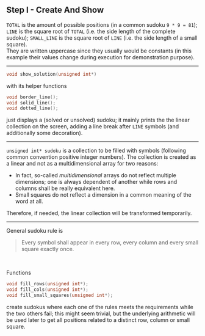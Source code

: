 ## Step I - Create And Show

`TOTAL` is the amount of possible positions (in a common sudoku `9 * 9 = 81`);
`LINE` is the square root of `TOTAL` (i.e. the side length of the complete sudoku);
`SMALL_LINE` is the square root of `LINE` (i.e. the side length of a small square).  
They are written uppercase since they usually would be constants
(in this example their values change during execution for demonstration purpose).

---

```c
void show_solution(unsigned int*)
```

with its helper functions

```c
void border_line();
void solid_line();
void dotted_line();
```

just displays a (solved or unsolved) sudoku;
it mainly prints the the linear collection on the screen,
adding a line break after `LINE` symbols
(and additionally some decoration).

---

`unsigned int* sudoku` is a collection to be filled
with symbols (following common convention positive integer numbers).
The collection is created as a linear
and not as a multidimensional array for two reasons:
- In fact, so-called *multidimensional* arrays do not reflect
multiple dimensions; one is always dependent of another
while rows and columns shall be really equivalent here.
- Small squares do not reflect a dimension in a common
meaning of the word at all.

Therefore, if needed, the linear collection will be
transformed temporarily.

---

General sudoku rule is
> Every symbol shall appear in every row, every column
and every small square exactly once.

&nbsp;

Functions

```c
void fill_rows(unsigned int*);
void fill_cols(unsigned int*);
void fill_small_squares(unsigned int*);
```

create sudokus where each one of the rules meets the requirements
while the two others fail;
this might seem trivial, but the underlying arithmetic
will be used later to get all positions
related to a distinct row, column or small square.
